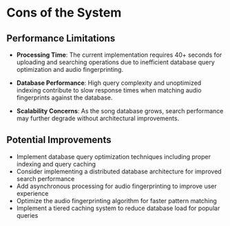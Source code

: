 # Cons of the System

## Performance Limitations

- **Processing Time**: The current implementation requires 40+ seconds for uploading and searching operations due to inefficient database query optimization and audio fingerprinting.

- **Database Performance**: High query complexity and unoptimized indexing contribute to slow response times when matching audio fingerprints against the database.

- **Scalability Concerns**: As the song database grows, search performance may further degrade without architectural improvements.

## Potential Improvements

- Implement database query optimization techniques including proper indexing and query caching
- Consider implementing a distributed database architecture for improved search performance
- Add asynchronous processing for audio fingerprinting to improve user experience
- Optimize the audio fingerprinting algorithm for faster pattern matching
- Implement a tiered caching system to reduce database load for popular queries
